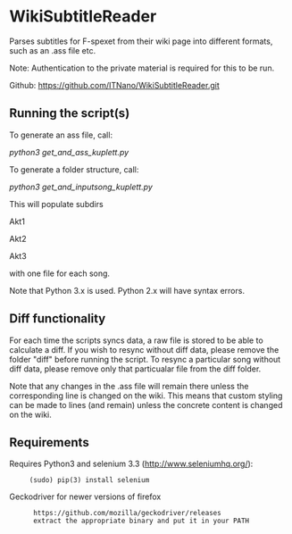 # WikiSubtitleReader
Parses subtitles for F-spexet from their wiki page into different formats, such as an .ass file etc.

Note: Authentication to the private material is required for this to be run.

Github: https://github.com/ITNano/WikiSubtitleReader.git

## Running the script(s)
To generate an ass file, call:

*python3 get_and_ass_kuplett.py <USERNAME> <PASSWORD> <OUTPUT ASS FILE>*

To generate a folder structure, call:

*python3 get_and_inputsong_kuplett.py <USERNAME> <PASSWORD> <OUTPUT DIR>*

This will populate subdirs

Akt1

Akt2

Akt3

with one file for each song.

Note that Python 3.x is used. Python 2.x will have syntax errors.

## Diff functionality
For each time the scripts syncs data, a raw file is stored to be able to calculate
a diff. If you wish to resync without diff data, please remove the folder "diff"
before running the script. To resync a particular song without diff data, please
remove only that particualar file from the diff folder.

Note that any changes in the .ass file will remain there unless the corresponding
line is changed on the wiki. This means that custom styling can be made to lines
(and remain) unless the concrete content is changed on the wiki.

## Requirements
Requires Python3 and selenium 3.3 (http://www.seleniumhq.org/):

         (sudo) pip(3) install selenium

Geckodriver for newer versions of firefox

          https://github.com/mozilla/geckodriver/releases
          extract the appropriate binary and put it in your PATH
